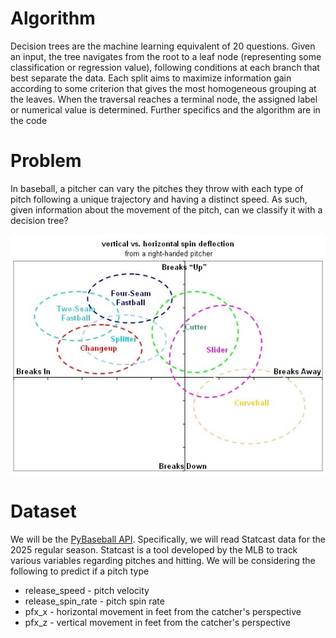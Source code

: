 # Algorithm

Decision trees are the machine learning equivalent of 20 questions. Given an input, the tree navigates from the root to a leaf node (representing some classification or regression value), following conditions at each branch that best separate the data.  Each split aims to maximize information gain according to some criterion that gives the most homogeneous grouping at the leaves. When the traversal reaches a terminal node, the assigned label or numerical value is determined. Further specifics and the algorithm are in the code


# Problem
In baseball, a pitcher can vary the pitches they throw with each type of pitch following a unique trajectory and having a distinct speed. As such, given information about the movement of the pitch, can we classify it with a decision tree?

![Fangraphs Pitches](fangraphs_pitches.jpg)



# Dataset
We will be the [PyBaseball API](https://github.com/jldbc/pybaseball/tree/master). Specifically, we will read Statcast data for the 2025 regular season. Statcast is a tool developed by the MLB to track various variables regarding pitches and hitting. We will be considering the following to predict if a pitch type
* release_speed -  pitch velocity
* release_spin_rate - pitch spin rate
* pfx_x - horizontal movement in feet from the catcher's perspective
* pfx_z - vertical movement in feet from the catcher's perspective